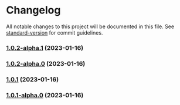 # Changelog

All notable changes to this project will be documented in this file. See [standard-version](https://github.com/conventional-changelog/standard-version) for commit guidelines.

### [1.0.2-alpha.1](https://github.com/zhuwei-ones/MyDemo/compare/v1.0.2-alpha.0...v1.0.2-alpha.1) (2023-01-16)

### [1.0.2-alpha.0](https://github.com/zhuwei-ones/MyDemo/compare/v1.0.1...v1.0.2-alpha.0) (2023-01-16)

### [1.0.1](https://github.com/zhuwei-ones/MyDemo/compare/v1.0.1-alpha.0...v1.0.1) (2023-01-16)

### [1.0.1-alpha.0](https://github.com/zhuwei-ones/MyDemo/compare/v1.0.0...v1.0.1-alpha.0) (2023-01-16)
